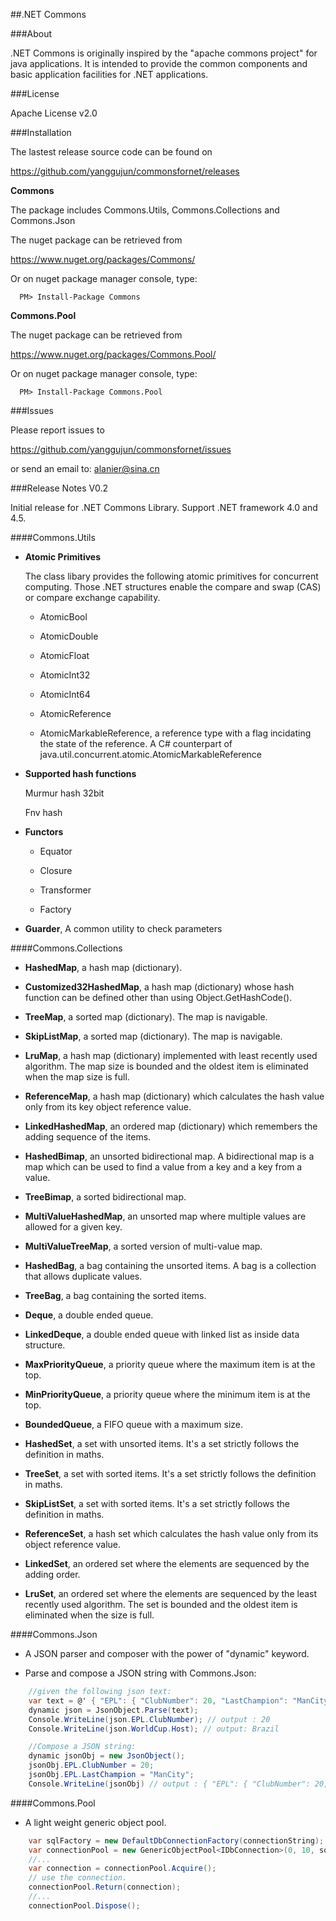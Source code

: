 ##.NET Commons

###About

.NET Commons is originally inspired by the "apache commons project" for java applications. It is intended to provide the common components and basic application facilities for .NET applications.

###License

Apache License v2.0

###Installation

The lastest release source code can be found on

https://github.com/yanggujun/commonsfornet/releases

__Commons__
    
The package includes Commons.Utils, Commons.Collections and Commons.Json

The nuget package can be retrieved from 

https://www.nuget.org/packages/Commons/

Or on nuget package manager console, type:

      PM> Install-Package Commons

 __Commons.Pool__
    
The nuget package can be retrieved from 

https://www.nuget.org/packages/Commons.Pool/

Or on nuget package manager console, type:

      PM> Install-Package Commons.Pool

###Issues

Please report issues to 

https://github.com/yanggujun/commonsfornet/issues

or send an email to: alanier@sina.cn

###Release Notes V0.2

Initial release for .NET Commons Library. Support .NET framework 4.0 and 4.5.

####Commons.Utils

  * __Atomic Primitives__

    The class libary provides the following atomic primitives for concurrent computing. Those .NET structures enable the compare and swap (CAS) or compare exchange capability.
  
    * AtomicBool

    * AtomicDouble

    * AtomicFloat

    * AtomicInt32

    * AtomicInt64

    * AtomicReference

    * AtomicMarkableReference, a reference type with a flag incidating the state of the reference. A C# counterpart of java.util.concurrent.atomic.AtomicMarkableReference<T>

  * __Supported hash functions__

    Murmur hash 32bit
    
    Fnv hash
    
  * __Functors__
  
    * Equator
    
    * Closure
    
    * Transformer
    
    * Factory
    
  * __Guarder__, A common utility to check parameters
  
####Commons.Collections

  * __HashedMap__, a hash map (dictionary).
  
  * __Customized32HashedMap__, a hash map (dictionary) whose hash function can be defined other than using Object.GetHashCode().
  
  * __TreeMap__, a sorted map (dictionary). The map is navigable.
  
  * __SkipListMap__, a sorted map (dictionary). The map is navigable.
  
  * __LruMap__, a hash map (dictionary) implemented with least recently used algorithm. The map size is bounded and the oldest item is eliminated when the map size is full. 
  
  * __ReferenceMap__, a hash map (dictionary) which calculates the hash value only from its key object reference value.
  
  * __LinkedHashedMap__, an ordered map (dictionary) which remembers the adding sequence of the items.
  
  * __HashedBimap__, an unsorted bidirectional map. A bidirectional map is a map which can be used to find a value from a key and a key from a value.
  
  * __TreeBimap__, a sorted bidirectional map. 
  
  * __MultiValueHashedMap__, an unsorted map where multiple values are allowed for a given key.
  
  * __MultiValueTreeMap__, a sorted version of multi-value map.
  
  * __HashedBag__, a bag containing the unsorted items. A bag is a collection that allows duplicate values.
  
  * __TreeBag__, a bag containing the sorted items.
  
  * __Deque__, a double ended queue.

  * __LinkedDeque__, a double ended queue with linked list as inside data structure.
  
  * __MaxPriorityQueue__, a priority queue where the maximum item is at the top.
  
  * __MinPriorityQueue__, a priority queue where the minimum item is at the top.
  
  * __BoundedQueue__, a FIFO queue with a maximum size.
  
  * __HashedSet__, a set with unsorted items. It's a set strictly follows the definition in maths.
  
  * __TreeSet__, a set with sorted items. It's a set strictly follows the definition in maths.
  
  * __SkipListSet__, a set with sorted items. It's a set strictly follows the definition in maths.

  * __ReferenceSet__, a hash set which calculates the hash value only from its object reference value.
  
  * __LinkedSet__, an ordered set where the elements are sequenced by the adding order.

  * __LruSet__, an ordered set where the elements are sequenced by the least recently used algorithm. The set is bounded and the oldest item is eliminated when the size is full.
  
####Commons.Json

  * A JSON parser and composer with the power of "dynamic" keyword.
  
  * Parse and compose a JSON string with Commons.Json:
  
  ```csharp
      //given the following json text:
      var text = @' { "EPL": { "ClubNumber": 20, "LastChampion": "ManCity" }, "WorldCup": { "Host": "Brazil", "TeamNumber": 32, "Champion": "Germany" } }';
      dynamic json = JsonObject.Parse(text);
      Console.WriteLine(json.EPL.ClubNumber); // output : 20
      Console.WriteLine(json.WorldCup.Host); // output: Brazil

      //Compose a JSON string:
      dynamic jsonObj = new JsonObject();
      jsonObj.EPL.ClubNumber = 20;
      jsonObj.EPL.LastChampion = "ManCity";
      Console.WriteLine(jsonObj) // output : { "EPL": { "ClubNumber": 20, "LastChampion": "ManCity"} } 
  ```

####Commons.Pool

  * A light weight generic object pool.
  
  ```csharp
      var sqlFactory = new DefaultDbConnectionFactory(connectionString);
      var connectionPool = new GenericObjectPool<IDbConnection>(0, 10, sqlFactory);
      //...
      var connection = connectionPool.Acquire();
      // use the connection.
      connectionPool.Return(connection);
      //...
      connectionPool.Dispose();
  ```
